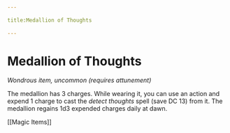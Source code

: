 --- 
title:Medallion of Thoughts 
---
# Medallion of Thoughts

*Wondrous item, uncommon (requires attunement)*

The medallion has 3 charges. While wearing it, you can use an action and expend 1 charge to cast the *detect thoughts* spell (save DC 13) from it. The medallion regains 1d3 expended charges daily at dawn.


[[Magic Items]]

